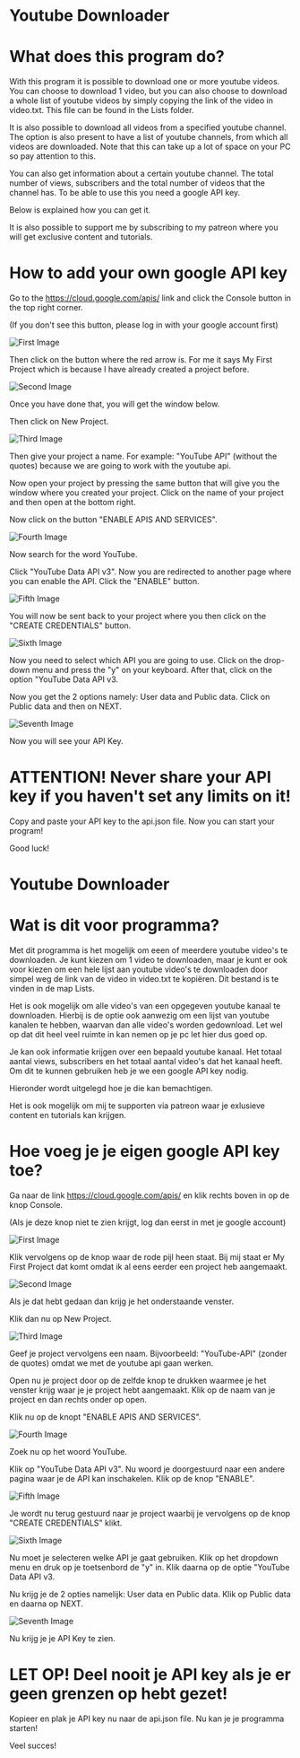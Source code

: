 # Youtube Downloader

# What does this program do?

With this program it is possible to download one or more youtube videos. You can choose to download 1 video, but you can also choose to download a whole list of youtube videos by simply copying the link of the video in video.txt. This file can be found in the Lists folder.

It is also possible to download all videos from a specified youtube channel. The option is also present to have a list of youtube channels, from which all videos are downloaded. Note that this can take up a lot of space on your PC so pay attention to this.

You can also get information about a certain youtube channel. The total number of views, subscribers and the total number of videos that the channel has. To be able to use this you need a google API key.

Below is explained how you can get it.

It is also possible to support me by subscribing to my patreon where you will get exclusive content and tutorials.

# How to add your own google API key

Go to the https://cloud.google.com/apis/ link and click the Console button in the top right corner.

(If you don't see this button, please log in with your google account first)

![First Image](/images/firstimage.png)

Then click on the button where the red arrow is. For me it says My First Project which is because I have already created a project before.

![Second Image](/images/secondimage.png)

Once you have done that, you will get the window below.

Then click on New Project.

![Third Image](/images/thirdimage.png)

Then give your project a name. For example: "YouTube API" (without the quotes) because we are going to work with the youtube api.

Now open your project by pressing the same button that will give you the window where you created your project. Click on the name of your project and then open at the bottom right.

Now click on the button "ENABLE APIS AND SERVICES".

![Fourth Image](/images/fourthimage.png)

Now search for the word YouTube.

Click "YouTube Data API v3". Now you are redirected to another page where you can enable the API. Click the "ENABLE" button.

![Fifth Image](/images/fifthimage.png)

You will now be sent back to your project where you then click on the "CREATE CREDENTIALS" button.

![Sixth Image](/images/sixthimage.png)

Now you need to select which API you are going to use. Click on the drop-down menu and press the "y" on your keyboard. After that, click on the option "YouTube Data API v3.

Now you get the 2 options namely: User data and Public data. Click on Public data and then on NEXT.

![Seventh Image](/images/seventhimage.png)

Now you will see your API Key.

# ATTENTION! Never share your API key if you haven't set any limits on it!

Copy and paste your API key to the api.json file. Now you can start your program!

Good luck!

# Youtube Downloader
 
# Wat is dit voor programma?

Met dit programma is het mogelijk om eeen of meerdere youtube video's te downloaden. Je kunt kiezen om 1 video te downloaden, maar je kunt er ook voor kiezen om een hele lijst aan youtube video's te downloaden door simpel weg de link van de video in video.txt te kopiëren. Dit bestand is te vinden in de map Lists.

Het is ook mogelijk om alle video's van een opgegeven youtube kanaal te downloaden. Hierbij is de optie ook aanwezig om een lijst van youtube kanalen te hebben, waarvan dan alle video's worden gedownload. Let wel op dat dit heel veel ruimte in kan nemen op je pc let hier dus goed op.

Je kan ook informatie krijgen over een bepaald youtube kanaal. Het totaal aantal views, subscribers en het totaal aantal video's dat het kanaal heeft. Om dit te kunnen gebruiken heb je we een google API key nodig.

Hieronder wordt uitgelegd hoe je die kan bemachtigen.

Het is ook mogelijk om mij te supporten via patreon waar je exlusieve content en tutorials kan krijgen.

# Hoe voeg je je eigen google API key toe?

Ga naar de link https://cloud.google.com/apis/ en klik rechts boven in op de knop Console.

(Als je deze knop niet te zien krijgt, log dan eerst in met je google account)

![First Image](/images/firstimage.png)

Klik vervolgens op de knop waar de rode pijl heen staat. Bij mij staat er My First Project dat komt omdat ik al eens eerder een project heb aangemaakt.

![Second Image](/images/secondimage.png)

Als je dat hebt gedaan dan krijg je het onderstaande venster.

Klik dan nu op New Project.

![Third Image](/images/thirdimage.png)

Geef je project vervolgens een naam. Bijvoorbeeld: "YouTube-API" (zonder de quotes) omdat we met de youtube api gaan werken.

Open nu je project door op de zelfde knop te drukken waarmee je het venster krijg waar je je project hebt aangemaakt. Klik op de naam van je project en dan rechts onder op open.

Klik nu op de knopt "ENABLE APIS AND SERVICES".

![Fourth Image](/images/fourthimage.png)

Zoek nu op het woord YouTube.

Klik op "YouTube Data API v3". Nu woord je doorgestuurd naar een andere pagina waar je de API kan inschakelen. Klik op de knop "ENABLE".

![Fifth Image](/images/fifthimage.png)

Je wordt nu terug gestuurd naar je project waarbij je vervolgens op de knop "CREATE CREDENTIALS" klikt.

![Sixth Image](/images/sixthimage.png)

Nu moet je selecteren welke API je gaat gebruiken. Klik op het dropdown menu en druk op je toetsenbord de "y" in. Klik daarna op de optie "YouTube Data API v3.

Nu krijg je de 2 opties namelijk: User data en Public data. Klik op Public data en daarna op NEXT.

![Seventh Image](/images/seventhimage.png)

Nu krijg je je API Key te zien.

# LET OP! Deel nooit je API key als je er geen grenzen op hebt gezet!

Kopieer en plak je API key nu naar de api.json file. Nu kan je je programma starten!

Veel succes!
